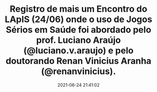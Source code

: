 ---
id: 17902023392008659
title: Registro de mais um Encontro do LApIS (24/06) onde o uso de Jogos Sérios em Saúde foi abordado  pelo prof. Luciano Araújo (@luciano.v.araujo) e pelo doutorando Renan Vinicius Aranha (@renanvinicius). #teamLApIS
redirect_to: https://www.instagram.com/p/CQhLQLBrdMX/
date: 2021-06-24 21:41:02
thumb: img/posts/2021-06-24 21-41-02.jpg
---